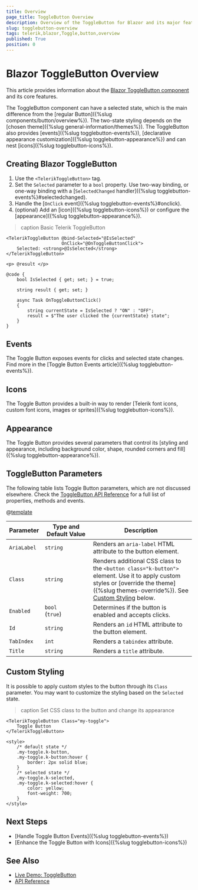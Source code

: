 ```yaml
---
title: Overview
page_title: ToggleButton Overview
description: Overview of the ToggleButton for Blazor and its major features.
slug: togglebutton-overview
tags: telerik,blazor,Toggle,button,overview
published: True
position: 0
---
```


# Blazor ToggleButton Overview

This article provides information about the <a href="https://www.telerik.com/blazor-ui/togglebutton" target="_blank">Blazor ToggleButton component</a> and its core features.

The ToggleButton component can have a selected state, which is the main difference from the [regular Button]({%slug components/button/overview%}). The two-state styling depends on the [chosen theme]({%slug general-information/themes%}). The ToggleButton also provides [events]({%slug togglebutton-events%}), [declarative appearance customization]({%slug togglebutton-appearance%}) and can nest [icons]({%slug togglebutton-icons%}).

## Creating Blazor ToggleButton

1. Use the `<TelerikToggleButton>` tag.
1. Set the `Selected` parameter to a `bool` property. Use two-way binding, or one-way binding with a [`SelectedChanged` handler]({%slug togglebutton-events%}#selectedchanged).
1. Handle the [`OnClick` event]({%slug togglebutton-events%}#onclick).
1. (optional) Add an [icon]({%slug togglebutton-icons%}) or configure the [appearance]({%slug togglebutton-appearance%}).

>caption Basic Telerik ToggleButton

````CSHTML
<TelerikToggleButton @bind-Selected="@IsSelected"
                     OnClick="@OnToggleButtonClick">
    Selected: <strong>@IsSelected</strong>
</TelerikToggleButton>

<p> @result </p>

@code {
    bool IsSelected { get; set; } = true;

    string result { get; set; }

    async Task OnToggleButtonClick()
    {
        string currentState = IsSelected ? "ON" : "OFF";
        result = $"The user clicked the {currentState} state";
    }
}
````

## Events

The Toggle Button exposes events for clicks and selected state changes. Find more in the [Toggle Button Events article]({%slug togglebutton-events%}).

## Icons

The Toggle Button provides a built-in way to render [Telerik font icons, custom font icons, images or sprites]({%slug togglebutton-icons%}).

## Appearance

The Toggle Button provides several parameters that control its [styling and appearance, including background color, shape, rounded corners and fill]({%slug togglebutton-appearance%}). 

## ToggleButton Parameters

The following table lists Toggle Button parameters, which are not discussed elsewhere. Check the [ToggleButton API Reference](/blazor-ui/api/Telerik.Blazor.Components.TelerikToggleButton) for a full list of properties, methods and events.

@[template](/_contentTemplates/common/parameters-table-styles.md#table-layout)

| Parameter | Type and Default&nbsp;Value | Description |
|---|---|---|
| `AriaLabel` | `string` | Renders an `aria-label` HTML attribute to the button element. |
| `Class` | `string` | Renders additional CSS class to the `<button class="k-button">` element. Use it to apply custom styles or [override the theme]({%slug themes-override%}). See [Custom Styling](#custom-styling) below. |
| `Enabled` | `bool` <br /> (`true`) | Determines if the button is enabled and accepts clicks. |
| `Id` | `string` | Renders an `id` HTML attribute to the button element. |
| `TabIndex` | `int` | Renders a `tabindex` attribute. |
| `Title` | `string` | Renders a `title` attribute. |

## Custom Styling

It is possible to apply custom styles to the button through its `Class` parameter. You may want to customize the styling based on the `Selected` state.

>caption Set CSS class to the button and change its appearance

````CSHTML
<TelerikToggleButton Class="my-toggle">
    Toggle Button
</TelerikToggleButton>

<style>
    /* default state */
    .my-toggle.k-button,
    .my-toggle.k-button:hover {
        border: 2px solid blue;
    }
    /* selected state */
    .my-toggle.k-selected,
    .my-toggle.k-selected:hover {
        color: yellow;
        font-weight: 700;
    }
</style>
````

## Next Steps

* [Handle Toggle Button Events]({%slug togglebutton-events%})
* [Enhance the Toggle Button with Icons]({%slug togglebutton-icons%})

## See Also

* [Live Demo: ToggleButton](https://demos.telerik.com/blazor-ui/togglebutton/index)
* [API Reference](https://docs.telerik.com/blazor-ui/api/Telerik.Blazor.Components.TelerikToggleButton)
